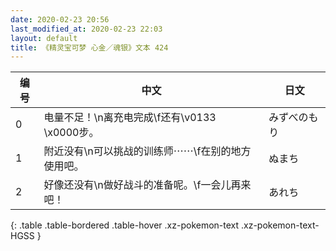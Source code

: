```yaml
---
date: 2020-02-23 20:56
last_modified_at: 2020-02-23 22:03
layout: default
title: 《精灵宝可梦 心金／魂银》文本 424
---
```

| 编号 | 中文 | 日文 |
| ---- | ---- | ---- |
| 0 | 电量不足！\n离充电完成\f还有\v0133　\x0000步。 | みずべのもり |
| 1 | 附近没有\n可以挑战的训练师⋯⋯\f在别的地方使用吧。 | ぬまち |
| 2 | 好像还没有\n做好战斗的准备呢。\f一会儿再来吧！ | あれち |
{: .table .table-bordered .table-hover .xz-pokemon-text .xz-pokemon-text-HGSS }
